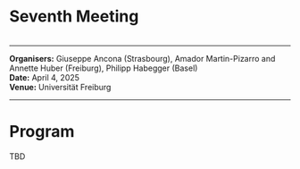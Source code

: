 <HTML>
<BODY>
 <TABLE>
    <TR>
	<H1>Seventh Meeting
	</H1>    
    </TR>
  </TABLE>
<hr>

<b>Organisers:</b>  Giuseppe Ancona (Strasbourg), Amador Martin-Pizarro and Annette Huber (Freiburg), Philipp Habegger (Basel)<br>
<b>Date:</b> April 4, 2025<br>
<b>Venue:</b> Universität Freiburg
<p>
<hr>
<h1>Program </h1>
TBD
<!--

<li> 10:30-11:00 Welcome coffee<p>
<li><b> 11:00-11:50 Stefan Ludwig (Freiburg): Model theory of difference fields with an additive character on the fixed field </b> <p>
What are the common properties of all finite fields expressible in first order logic (in the language of rings)? In 1968 James Ax, building on number theoretic results, answered this question and initiated the study of pseudofinite fields, the infinite models of the theory of finite fields. Ehud Hrushovski generalised Ax's theorem in two directions passing to richer structures: Finite fields equipped with an additive character and the algebraic closure of finite fields with a symbol for the Frobenius. In this talk, we will start by giving some basic notions from model theory as well as Ax's theorem and then show how to combine Hrushovski's results into one theory.
<p>
<li>Lunch<p>
<li><b> 14:00-14:50 Hang Fu (Basel): Dynamics of quadratic polynomials and rational points on a curve of genus 4 </b> <p>
Let f_t(z)=z^2+t. For any rational number z, let S_z be the set of rational numbers t such that z is preperiodic for f_t. In this talk, we will discuss a uniform result regarding the sizes of S_z over rational numbers z. In order to do it, we will also discuss how to find the set of rational points on a specific curve of genus 4. This is a joint work with Michael Stoll.
<li>Coffee break<p>
<li><b> 15:30-16:20 Abishek Oswal (Freiburg): p-adic hyperbolicity of the moduli space of abelian varieties </b> <p>
By a theorem of Borel, any holomorphic map from a complex algebraic variety to the moduli space of abelian varieties (and more generally to an arithmetic variety) is in fact algebraic. A key input is to prove that any holomorphic map from a product of punctured disks to such an arithmetic variety does not have any essential singularities.  
In this talk, I'll discuss a p-adic analogue of these results. This is joint work with Ananth Shankar and Xinwen Zhu (with an appendix by Anand Patel).
<p>

-->
